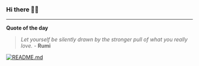 ### Hi there 👋🏻


---

**Quote of the day**

> *Let yourself be silently drawn by the stronger pull of what you really love.* - **Rumi** 

[![README.md](https://github.com/marcolovazzano/marcolovazzano/actions/workflows/readme.yml/badge.svg?branch=main)](https://github.com/marcolovazzano/marcolovazzano/actions/workflows/readme.yml)
